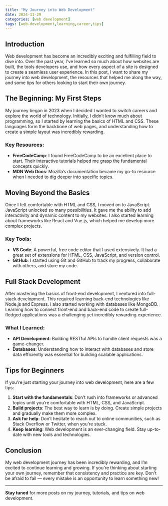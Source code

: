 ```yaml
---
title: "My Journey into Web Development"
date: 2024-11-29
categories: [web development]
tags: [web-development,learning,career,tips]
---
```


## Introduction

Web development has become an incredibly exciting and fulfilling field to dive into. Over the past year, I've learned so much about how websites are built, the tools developers use, and how every aspect of a site is designed to create a seamless user experience. In this post, I want to share my journey into web development, the resources that helped me along the way, and some tips for others looking to start their own journey.

## The Beginning: My First Steps

My journey began in 2023 when I decided I wanted to switch careers and explore the world of technology. Initially, I didn’t know much about programming, so I started by learning the basics of HTML and CSS. These languages form the backbone of web pages, and understanding how to create a simple layout was incredibly rewarding.

### Key Resources:
- **FreeCodeCamp**: I found FreeCodeCamp to be an excellent place to start. Their interactive tutorials helped me grasp the fundamental concepts quickly.
- **MDN Web Docs**: Mozilla’s documentation became my go-to resource when I needed to dig deeper into specific topics.

## Moving Beyond the Basics

Once I felt comfortable with HTML and CSS, I moved on to JavaScript. JavaScript unlocked so many possibilities. It gave me the ability to add interactivity and dynamic content to my websites. I also started learning about frameworks like React and Vue.js, which helped me develop more complex projects.

### Key Tools:
- **VS Code**: A powerful, free code editor that I used extensively. It had a great set of extensions for HTML, CSS, JavaScript, and version control.
- **GitHub**: I started using Git and GitHub to track my progress, collaborate with others, and store my code.

## Full Stack Development

After mastering the basics of front-end development, I ventured into full-stack development. This required learning back-end technologies like Node.js and Express. I also started working with databases like MongoDB. Learning how to connect front-end and back-end code to create full-fledged applications was a challenging yet incredibly rewarding experience.

### What I Learned:
- **API Development**: Building RESTful APIs to handle client requests was a game-changer.
- **Databases**: Understanding how to interact with databases and store data efficiently was essential for building scalable applications.

## Tips for Beginners

If you're just starting your journey into web development, here are a few tips:

1. **Start with the fundamentals**: Don’t rush into frameworks or advanced topics until you’re comfortable with HTML, CSS, and JavaScript.
2. **Build projects**: The best way to learn is by doing. Create simple projects and gradually make them more complex.
3. **Ask for help**: Don’t hesitate to reach out to online communities, such as Stack Overflow or Twitter, when you're stuck.
4. **Keep learning**: Web development is an ever-changing field. Stay up-to-date with new tools and technologies.

## Conclusion

My web development journey has been incredibly rewarding, and I’m excited to continue learning and growing. If you're thinking about starting your own journey, remember that consistency and practice are key. Don't be afraid to fail — every mistake is an opportunity to learn something new!

---

**Stay tuned** for more posts on my journey, tutorials, and tips on web development.

